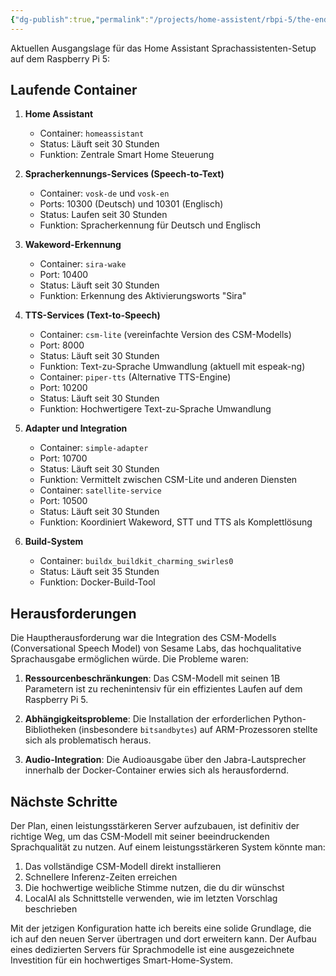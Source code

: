 ```yaml
---
{"dg-publish":true,"permalink":"/projects/home-assistent/rbpi-5/the-end/"}
---
```


Aktuellen Ausgangslage für das Home Assistant Sprachassistenten-Setup auf dem Raspberry Pi 5:

## Laufende Container

1. **Home Assistant**
    
    - Container: `homeassistant`
    - Status: Läuft seit 30 Stunden
    - Funktion: Zentrale Smart Home Steuerung
    
2. **Spracherkennungs-Services (Speech-to-Text)**
    
    - Container: `vosk-de` und `vosk-en`
    - Ports: 10300 (Deutsch) und 10301 (Englisch)
    - Status: Laufen seit 30 Stunden
    - Funktion: Spracherkennung für Deutsch und Englisch
    
3. **Wakeword-Erkennung**
    
    - Container: `sira-wake`
    - Port: 10400
    - Status: Läuft seit 30 Stunden
    - Funktion: Erkennung des Aktivierungsworts "Sira"
    
4. **TTS-Services (Text-to-Speech)**
    
    - Container: `csm-lite` (vereinfachte Version des CSM-Modells)
    - Port: 8000
    - Status: Läuft seit 30 Stunden
    - Funktion: Text-zu-Sprache Umwandlung (aktuell mit espeak-ng)
    - Container: `piper-tts` (Alternative TTS-Engine)
    - Port: 10200
    - Status: Läuft seit 30 Stunden
    - Funktion: Hochwertigere Text-zu-Sprache Umwandlung
    
5. **Adapter und Integration**
    
    - Container: `simple-adapter`
    - Port: 10700
    - Status: Läuft seit 30 Stunden
    - Funktion: Vermittelt zwischen CSM-Lite und anderen Diensten
    - Container: `satellite-service`
    - Port: 10500
    - Status: Läuft seit 30 Stunden
    - Funktion: Koordiniert Wakeword, STT und TTS als Komplettlösung
    
6. **Build-System**
    
    - Container: `buildx_buildkit_charming_swirles0`
    - Status: Läuft seit 35 Stunden
    - Funktion: Docker-Build-Tool

## Herausforderungen

Die Hauptherausforderung war die Integration des CSM-Modells (Conversational Speech Model) von Sesame Labs, das hochqualitative Sprachausgabe ermöglichen würde. Die Probleme waren:

1. **Ressourcenbeschränkungen**: Das CSM-Modell mit seinen 1B Parametern ist zu rechenintensiv für ein effizientes Laufen auf dem Raspberry Pi 5.
    
2. **Abhängigkeitsprobleme**: Die Installation der erforderlichen Python-Bibliotheken (insbesondere `bitsandbytes`) auf ARM-Prozessoren stellte sich als problematisch heraus.
    
3. **Audio-Integration**: Die Audioausgabe über den Jabra-Lautsprecher innerhalb der Docker-Container erwies sich als herausfordernd.
    

## Nächste Schritte

Der Plan, einen leistungsstärkeren Server aufzubauen, ist definitiv der richtige Weg, um das CSM-Modell mit seiner beeindruckenden Sprachqualität zu nutzen. Auf einem leistungsstärkeren System könnte man:

1. Das vollständige CSM-Modell direkt installieren
2. Schnellere Inferenz-Zeiten erreichen
3. Die hochwertige weibliche Stimme nutzen, die du dir wünschst
4. LocalAI als Schnittstelle verwenden, wie im letzten Vorschlag beschrieben

Mit der jetzigen Konfiguration hatte ich bereits eine solide Grundlage, die ich auf den neuen Server übertragen und dort erweitern kann. Der Aufbau eines dedizierten Servers für Sprachmodelle ist eine ausgezeichnete Investition für ein hochwertiges Smart-Home-System.